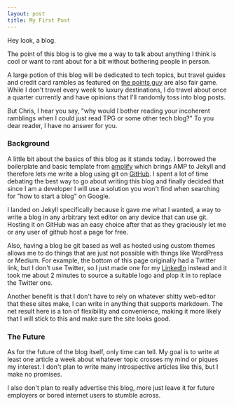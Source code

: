 ```yaml
---
layout: post
title: My First Post
---
```


Hey look, a blog.


The point of this blog is to give me a way to talk about anything I think is cool or want to rant about for a bit without bothering people in person.

A large potion of this blog will be dedicated to tech topics, but travel guides and credit card rambles as featured on [the points guy](https://www.thepointsguy.com) are also fair game. While I don't travel every week to luxury destinations, I do travel about once a quarter currently and have opinions that I'll randomly toss into blog posts.

But Chris, I hear you say, "why would I bother reading your incoherent ramblings when I could just read TPG or some other tech blog?" To you dear reader, I have no answer for you.

### Background

A little bit about the basics of this blog as it stands today. I borrowed the boilerplate and basic template from [amplify](https://github.com/ageitgey/amplify) which brings AMP to Jekyll and therefore lets me write a blog using git on [GitHub](https://github.com/pieiscool32/pieiscool32.github.io). I spent a lot of time debating the best way to go about writing this blog and finally decided that since I am a developer I will use a solution you won't find when searching for "how to start a blog" on Google.

<amp-img width="600" height="300" layout="responsive" src="https://imgs.xkcd.com/comics/real_programmers.png" alt="Image from XKCD about 'real' developers" attribution="From https://xkcd.com/378/"></amp-img>

I landed on Jekyll specifically because it gave me what I wanted, a way to write a blog in any arbitrary text editor on any device that can use git. Hosting it on GitHub was an easy choice after that as they graciously let me or any user of github host a page for free.

Also, having a blog be git based as well as hosted using custom themes allows me to do things that are just not possible with things like WordPress or Medium. For example, the bottom of this page originally had a Twitter link, but I don't use Twitter, so I just made one for my [LinkedIn](https://linkedin.com/in/cmunte132) instead and it took me about 2 minutes to source a suitable logo and plop it in to replace the Twitter one.

Another benefit is that I don't have to rely on whatever shitty web-editor that these sites make, I can write in anything that supports markdown. The net result here is a ton of flexibility and convenience, making it more likely that I will stick to this and make sure the site looks good.

### The Future

As for the future of the blog itself, only time can tell. My goal is to write at least one article a week about whatever topic crosses my mind or piques my interest. I don't plan to write many introspective articles like this, but I make no promises.

I also don't plan to really advertise this blog, more just leave it for future employers or bored internet users to stumble across. 